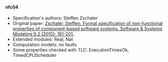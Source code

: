 #### nfc04
- Specification's authors: Steffen Zschaler
- Original paper: <a href="https://link.springer.com/article/10.1007/s10270-009-0115-6">Zschaler, Steffen. Formal specification of non-functional properties of component-based software systems. Software & Systems Modeling 9.2 (2010): 161-201.</a>
- Extended modules: Real, Nat
- Computation models: no faults
- Some properties checked with TLC: ExecutionTimesOk, TimedCPUScheduler


